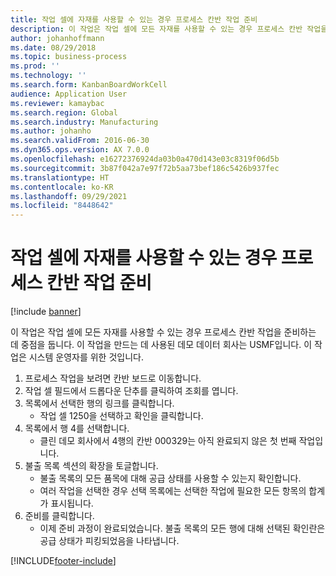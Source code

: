 ```yaml
---
title: 작업 셀에 자재를 사용할 수 있는 경우 프로세스 칸반 작업 준비
description: 이 작업은 작업 셀에 모든 자재를 사용할 수 있는 경우 프로세스 칸반 작업을 준비하는 데 중점을 둡니다.
author: johanhoffmann
ms.date: 08/29/2018
ms.topic: business-process
ms.prod: ''
ms.technology: ''
ms.search.form: KanbanBoardWorkCell
audience: Application User
ms.reviewer: kamaybac
ms.search.region: Global
ms.search.industry: Manufacturing
ms.author: johanho
ms.search.validFrom: 2016-06-30
ms.dyn365.ops.version: AX 7.0.0
ms.openlocfilehash: e16272376924da03b0a470d143e03c8319f06d5b
ms.sourcegitcommit: 3b87f042a7e97f72b5aa73bef186c5426b937fec
ms.translationtype: HT
ms.contentlocale: ko-KR
ms.lasthandoff: 09/29/2021
ms.locfileid: "8448642"
---
```

# <a name="prepare-a-process-kanban-job-when-materials-are-available-for-the-work-cell"></a>작업 셀에 자재를 사용할 수 있는 경우 프로세스 칸반 작업 준비

[!include [banner](../../includes/banner.md)]

이 작업은 작업 셀에 모든 자재를 사용할 수 있는 경우 프로세스 칸반 작업을 준비하는 데 중점을 둡니다. 이 작업을 만드는 데 사용된 데모 데이터 회사는 USMF입니다. 이 작업은 시스템 운영자를 위한 것입니다.

1. 프로세스 작업을 보려면 칸반 보드로 이동합니다.
2. 작업 셀 필드에서 드롭다운 단추를 클릭하여 조회를 엽니다.
3. 목록에서 선택한 행의 링크를 클릭합니다.
    * 작업 셀 1250을 선택하고 확인을 클릭합니다.  
4. 목록에서 행 4를 선택합니다.
    * 클린 데모 회사에서 4행의 칸반 000329는 아직 완료되지 않은 첫 번째 작업입니다.  
5. 불출 목록 섹션의 확장을 토글합니다.
    * 불출 목록의 모든 품목에 대해 공급 상태를 사용할 수 있는지 확인합니다.  
    * 여러 작업을 선택한 경우 선택 목록에는 선택한 작업에 필요한 모든 항목의 합계가 표시됩니다.  
6. 준비를 클릭합니다.
    * 이제 준비 과정이 완료되었습니다. 불출 목록의 모든 행에 대해 선택된 확인란은 공급 상태가 피킹되었음을 나타냅니다.  



[!INCLUDE[footer-include](../../../includes/footer-banner.md)]